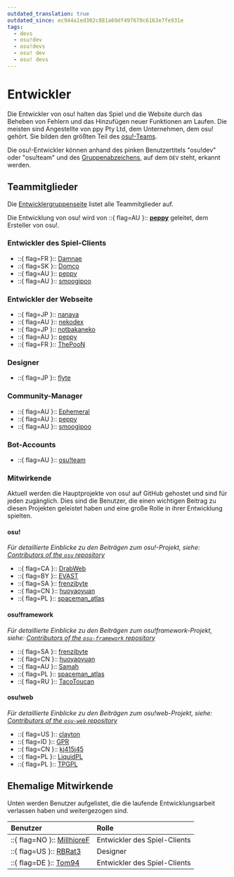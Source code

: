 ```yaml
---
outdated_translation: true
outdated_since: ec944a1ed302c881a69df497670c6163e7fe931e
tags:
  - devs
  - osu!dev
  - osu!devs
  - osu! dev
  - osu! devs
---
```


# Entwickler

Die Entwickler von osu! halten das Spiel und die Website durch das Beheben von Fehlern und das Hinzufügen neuer Funktionen am Laufen. Die meisten sind Angestellte von ppy Pty Ltd, dem Unternehmen, dem osu! gehört. Sie bilden den größten Teil des [osu!-Teams](/wiki/People/osu!_team).

Die osu!-Entwickler können anhand des pinken Benutzertitels "osu!dev" oder "osu!team" und des [Gruppenabzeichens](/wiki/People/User_group), auf dem `DEV` steht, erkannt werden.

## Teammitglieder

Die [Entwicklergruppenseite](https://osu.ppy.sh/groups/11) listet alle Teammitglieder auf.

Die Entwicklung von osu! wird von ::{ flag=AU }:: **[peppy](https://osu.ppy.sh/users/2)** geleitet, dem Ersteller von osu!.

### Entwickler des Spiel-Clients

- ::{ flag=FR }:: [Damnae](https://osu.ppy.sh/users/989377)
- ::{ flag=SK }:: [Domco](https://osu.ppy.sh/users/3562660)
- ::{ flag=AU }:: [peppy](https://osu.ppy.sh/users/2)
- ::{ flag=AU }:: [smoogipoo](https://osu.ppy.sh/users/1040328)

### Entwickler der Webseite

- ::{ flag=JP }:: [nanaya](https://osu.ppy.sh/users/2387883)
- ::{ flag=AU }:: [nekodex](https://osu.ppy.sh/users/102)
- ::{ flag=JP }:: [notbakaneko](https://osu.ppy.sh/users/10751776)
- ::{ flag=AU }:: [peppy](https://osu.ppy.sh/users/2)
- ::{ flag=FR }:: [ThePooN](https://osu.ppy.sh/users/718454)

### Designer

- ::{ flag=JP }:: [flyte](https://osu.ppy.sh/users/3103765)

### Community-Manager

- ::{ flag=AU }:: [Ephemeral](https://osu.ppy.sh/users/102335)
- ::{ flag=AU }:: [peppy](https://osu.ppy.sh/users/2)
- ::{ flag=AU }:: [smoogipoo](https://osu.ppy.sh/users/1040328)

### Bot-Accounts

- ::{ flag=AU }:: [osu!team](https://osu.ppy.sh/users/4341397)

### Mitwirkende

Aktuell werden die Hauptprojekte von osu! auf GitHub gehostet und sind für jeden zugänglich. Dies sind die Benutzer, die einen wichtigen Beitrag zu diesen Projekten geleistet haben und eine große Rolle in ihrer Entwicklung spielten.

#### osu!

*Für detaillierte Einblicke zu den Beiträgen zum osu!-Projekt, siehe: [Contributors of the `osu` repository](https://github.com/ppy/osu/graphs/contributors)*

- ::{ flag=CA }:: [DrabWeb](https://osu.ppy.sh/users/6946022)
- ::{ flag=BY }:: [EVAST](https://osu.ppy.sh/users/8195163)
- ::{ flag=SA }:: [frenzibyte](https://osu.ppy.sh/users/14210502)
- ::{ flag=CN }:: [huoyaoyuan](https://osu.ppy.sh/users/2428732)
- ::{ flag=PL }:: [spaceman\_atlas](https://osu.ppy.sh/users/3035836)

#### osu!framework

*Für detaillierte Einblicke zu den Beiträgen zum osu!framework-Projekt, siehe: [Contributors of the `osu-framework` repository](https://github.com/ppy/osu-framework/graphs/contributors)*

- ::{ flag=SA }:: [frenzibyte](https://osu.ppy.sh/users/14210502)
- ::{ flag=CN }:: [huoyaoyuan](https://osu.ppy.sh/users/2428732)
- ::{ flag=AU }:: [Samah](https://osu.ppy.sh/users/343490)
- ::{ flag=PL }:: [spaceman\_atlas](https://osu.ppy.sh/users/3035836)
- ::{ flag=RU }:: [TacoToucan](https://osu.ppy.sh/users/1326350)

#### osu!web

*Für detaillierte Einblicke zu den Beiträgen zum osu!web-Projekt, siehe: [Contributors of the `osu-web` repository](https://github.com/ppy/osu-web/graphs/contributors)*

- ::{ flag=US }:: [clayton](https://osu.ppy.sh/users/3666350)
- ::{ flag=ID }:: [GPR](https://osu.ppy.sh/users/10721349)
- ::{ flag=CN }:: [kj415j45](https://osu.ppy.sh/users/9367540)
- ::{ flag=PL }:: [LiquidPL](https://osu.ppy.sh/users/5044384)
- ::{ flag=PL }:: [TPGPL](https://osu.ppy.sh/users/3944705)

## Ehemalige Mitwirkende

Unten werden Benutzer aufgelistet, die die laufende Entwicklungsarbeit verlassen haben und weitergezogen sind.

| Benutzer | Rolle |
| :-- | :-- |
| ::{ flag=NO }:: [MillhioreF](https://osu.ppy.sh/users/941094) | Entwickler des Spiel-Clients |
| ::{ flag=US }:: [RBRat3](https://osu.ppy.sh/users/307202) | Designer |
| ::{ flag=DE }:: [Tom94](https://osu.ppy.sh/users/1857058) | Entwickler des Spiel-Clients |

